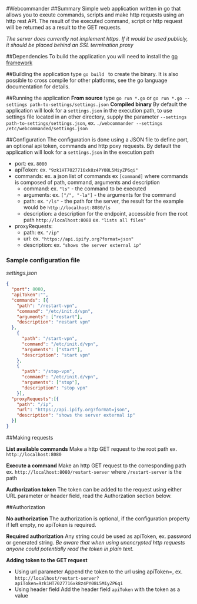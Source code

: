 #Webcommander
##Summary
Simple web application written in go that allows you to exeute commands, scripts and make http requests using an http rest API.
The result of the executed command, script or http request will be returned as a result to the GET requests.

*The server does currently not implement https. If it would be used publicly, it should be placed behind an SSL termination proxy*

##Dependencies
To build the application you will need to install the [go framework](https://golang.org/)
 
##Building the application
type `go build ` to create the binary. It is also possible to cross compile for other platforms, see the go language documentation for details.

##Running the application
**From source**
type `go run *.go` or `go run *.go --settings path-to-settings/settings.json`
**Compiled binary**
By default the application will look for a `settings.json` in the execution path, to use settings file located in an other directory, supply the parameter `--settings path-to-settings/settings.json`, ex. `./webcommander --settings /etc/webcommanded/settings.json`

##Configuration
The configuration is done using a JSON file to define port, an optional api token, commands and http poxy requests.
By default the application will look for a `settings.json` in the execution path 

* port: ex. `8080`
* apiToken: ex. `"9zk1HT7027716xk8z4PY08L5MiyZP6qi"`
* commands: ex. a json list of commands ex `[command]` where commands is composed of path, command, arguments and description
    * command: ex. `"ls"` - the command to be executed
    * arguments: ex. `["/", "-la"]` - the arguments for the command
    * path: ex. `"/ls"` - the path for the server, the result for the example would be `http://localhost:8080/ls`
    * description: a description for the endpoint, accessible from the root path `http://localhost:8080` ex. `"lists all files"`
* proxyRequests:
    * path: ex. `"/ip"`
    * url: ex. `"https://api.ipify.org?format=json"`
    * description: ex. `"shows the server external ip"`

### Sample configuration file
*settings.json*
```json
{
  "port": 8080,
  "apiToken":"",
  "commands": [{
    "path": "/restart-vpn",
    "command": "/etc/init.d/vpn",
    "arguments": ["restart"],
    "description": "restart vpn"
  },
    {
      "path": "/start-vpn",
      "command": "/etc/init.d/vpn",
      "arguments": ["start"],
      "description": "start vpn"
    },
    {
      "path": "/stop-vpn",
      "command": "/etc/init.d/vpn",
      "arguments": ["stop"],
      "description": "stop vpn"
    }],
  "proxyRequests":[{
    "path": "/ip",
    "url": "https://api.ipify.org?format=json",
    "description": "shows the server external ip"
  }]
}

```

##Making requests

**List available commands**
Make a http GET request to the root path ex. `http://localhost:8080`

**Execute a command**
Make an http GET request to the corresponding path ex. `http://localhost:8080/restart-server` where `/restart-server` is the path

**Authorization token**
The token can be added to the request using either URL parameter or header field, read the Authorzation section below.

##Authorization
 
**No authorization**
The authorization is optional, if the configuration property if left empty, no apiToken is required.

**Required authorization** 
Any string could be used as apiToken, ex. password or generated string.
*Be aware that when using unencrypted http requests anyone could potentially read the token in plain text.*
 
**Adding token to the GET request**

* Using url parameter 
    Append the token to the url using apiToken=<token>, ex. `http://localhost/restart-server?apiToken=9zk1HT7027716xk8z4PY08L5MiyZP6qi`
* Using header field 
    Add the header field `apiToken` with the token as a value

